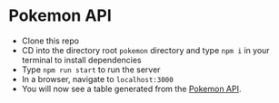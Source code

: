 # Pokemon API

* Clone this repo
* CD into the directory root ``pokemon`` directory and type ``npm i`` in your terminal to install dependencies
* Type ``npm run start`` to run the server
* In a browser, navigate to ``localhost:3000``
* You will now see a table generated from the [Pokemon API](http://pokeapi.co/).
